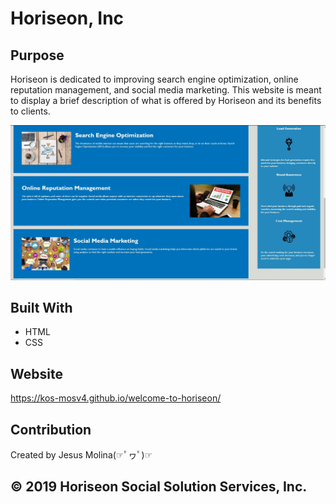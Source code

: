 # Horiseon, Inc

## Purpose
Horiseon is dedicated to improving search engine optimization, online reputation management, and social media marketing. This website is meant to display a brief description of what is offered by Horiseon and its benefits to clients. 

![Screenshot of Webpage](/assets/images/screenshot.jpg?raw=true 'Screenshot of Webpage')

## Built With
* HTML
* CSS

## Website
https://kos-mosv4.github.io/welcome-to-horiseon/

## Contribution
Created by Jesus Molina(☞ﾟヮﾟ)☞

## © 2019 Horiseon Social Solution Services, Inc.

